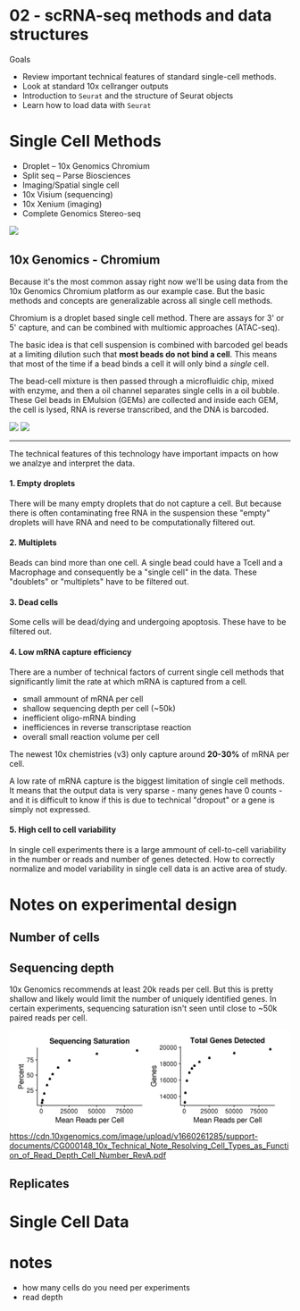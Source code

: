 # 02 - scRNA-seq methods and data structures

Goals
- Review important technical features of standard single-cell methods.
- Look at standard 10x cellranger outputs
- Introduction to `Seurat` and the structure of Seurat objects
- Learn how to load data with `Seurat`

# Single Cell Methods

- Droplet – 10x Genomics Chromium
- Split seq – Parse Biosciences
- Imaging/Spatial single cell 
- 10x Visium (sequencing) 
- 10x Xenium (imaging)
- Complete Genomics Stereo-seq

<img src="https://www.completegenomics.com/media/cell-stereo-seq-complete-genomics.webp" width = '25%'> 

## 10x Genomics - Chromium

Because it's the most common assay right now we'll be using data from the 10x Genomics Chromium platform as our example case. 
But the basic methods and concepts are generalizable across all single cell methods. 

Chromium is a droplet based single cell method. There are assays for 3' or 5' capture, and can be combined with multiomic approaches (ATAC-seq).

The basic idea is that cell suspension is combined with barcoded gel beads at a limiting dilution such that **most beads do not bind a cell**. This means that most of the time if a bead binds a cell it will only bind a *single* cell.

The bead-cell mixture is then passed through a microfluidic chip, mixed with enzyme, and then a oil channel 
separates single cells in a oil bubble. 
These Gel beads in EMulsion (GEMs) are collected and inside each GEM, the cell is lysed, RNA is reverse transcribed, and the DNA is barcoded. 

<img src="https://cdn.10xgenomics.com/image/upload/f_auto,q_auto,dpr_2.0,w_1200/v1723751588/products/Chromium/chromium-partitioning-library-prep.png">

<img src="https://cores.research.asu.edu/sites/default/files/inline-images/10X-reaction%20vesicle.png" width="60%">

---
The technical features of this technology have important impacts on how we analzye and interpret the data. 

#### 1. Empty droplets
There will be many empty droplets that do not capture a cell. But because there is often contaminating free RNA in the suspension these "empty" droplets will have RNA and need to be computationally filtered out.  

#### 2. Multiplets
Beads can bind more than one cell.
A single bead could have a Tcell and a Macrophage  and consequently be a "single cell" in the data. These "doublets" or "multiplets" have to be filtered out.

#### 3. Dead cells
Some cells will be dead/dying and undergoing apoptosis. These have to be filtered out.

#### 4. Low mRNA capture efficiency
There are a number of technical factors of current single cell methods that significantly limit the rate at which mRNA is captured from a cell. 
- small ammount of mRNA per cell
- shallow sequencing depth per cell (~50k)
- inefficient oligo-mRNA binding
- inefficiences in reverse transcriptase reaction
- overall small reaction volume per cell

The newest 10x chemistries (v3) only capture around **20-30%** of mRNA per cell.

A low rate of mRNA capture is the biggest limitation of single cell methods. It means that the output data is very sparse - many genes have 0 counts - and it is difficult to know if this is due to technical "dropout" or a gene is simply not expressed. 

#### 5. High cell to cell variability
In single cell experiments there is a large ammount of cell-to-cell variability in the number or reads and number of genes detected. How to correctly normalize and model variability in single cell data is an active area of study. 


# Notes on experimental design

## Number of cells

## Sequencing depth

10x Genomics recommends at least 20k reads per cell. But this is pretty shallow and likely would limit the number of uniquely identified genes. In certain experiments, sequencing saturation isn't seen until close to ~50k paired reads per cell. 

![~4,000 PBMCs (3 replicates)](/images/seqDepth.png)
https://cdn.10xgenomics.com/image/upload/v1660261285/support-documents/CG000148_10x_Technical_Note_Resolving_Cell_Types_as_Function_of_Read_Depth_Cell_Number_RevA.pdf


## Replicates

# Single Cell Data



# notes

- how many cells do you need per experiments
- read depth